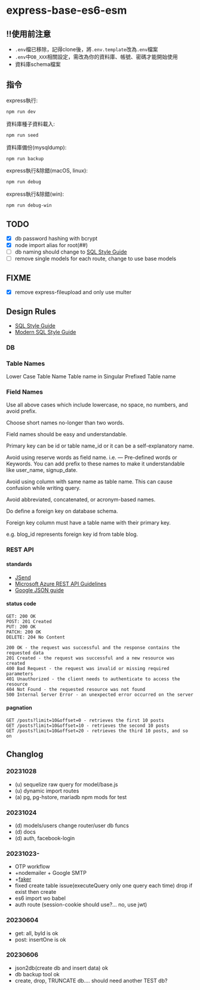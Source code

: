 # express-base-es6-esm

## !!使用前注意

- `.env`檔已移除，記得clone後，將`.env.template`改為`.env`檔案
- `.env`中`DB_XXX`相關設定，需改為你的資料庫、帳號、密碼才能開始使用
- 資料庫schema檔案

## 指令

express執行:

```sh
npm run dev
```

資料庫種子資料載入:

```sh
npm run seed
```

資料庫備份(mysqldump):

```sh
npm run backup
```

express執行&除錯(macOS, linux):

```sh
npm run debug
```

express執行&除錯(win):

```sh
npm run debug-win
```

## TODO

- [x] db password hashing with bcrypt
- [x] node import alias for root(##)
- [ ] db naming should change to [SQL Style Guide](https://www.sqlstyle.guide/zh-tw/)
- [ ] remove single models for each route, change to use base models

## FIXME

- [x] remove express-fileupload and only use multer

## Design Rules

- [SQL Style Guide](https://www.sqlstyle.guide/zh-tw/)
- [Modern SQL Style Guide](https://gist.github.com/mattmc3/38a85e6a4ca1093816c08d4815fbebfb)

### DB

### Table Names

Lower Case Table Name
Table name in Singular
Prefixed Table name

### Field Names

Use all above cases which include lowercase, no space, no numbers, and avoid prefix.

Choose short names no-longer than two words.

Field names should be easy and understandable.

Primary key can be id or table name_id or it can be a self-explanatory name.

Avoid using reserve words as field name. i.e. — Pre-defined words or Keywords. You can add prefix to these names to make it understandable like user_name, signup_date.

Avoid using column with same name as table name. This can cause confusion while writing query.

Avoid abbreviated, concatenated, or acronym-based names.

Do define a foreign key on database schema.

Foreign key column must have a table name with their primary key.

e.g. blog_id represents foreign key id from table blog.

### REST API

#### standards

- [JSend](https://github.com/omniti-labs/jsend)
- [Microsoft Azure REST API Guidelines](https://github.com/microsoft/api-guidelines/blob/vNext/azure/Guidelines.md)
- [Google JSON guide](https://google.github.io/styleguide/jsoncstyleguide.xml)

#### status code

```text
GET: 200 OK
POST: 201 Created
PUT: 200 OK
PATCH: 200 OK
DELETE: 204 No Content
```

```text
200 OK - the request was successful and the response contains the requested data
201 Created - the request was successful and a new resource was created
400 Bad Request - the request was invalid or missing required parameters
401 Unauthorized - the client needs to authenticate to access the resource
404 Not Found - the requested resource was not found
500 Internal Server Error - an unexpected error occurred on the server
```

#### pagnation

```
GET /posts?limit=10&offset=0 - retrieves the first 10 posts
GET /posts?limit=10&offset=10 - retrieves the second 10 posts
GET /posts?limit=10&offset=20 - retrieves the third 10 posts, and so on
```

## Changlog

### 20231028

- (u) sequelize raw query for model/base.js
- (u) dynamic import routes
- (a) pg, pg-hstore, mariadb npm mods for test

### 20231024

- (d) models/users change router/user db funcs
- (d) docs
- (d) auth, facebook-login

### 20231023-

- OTP workflow
- +nodemailer + Google SMTP
- +[faker](https://github.com/faker-js/faker)
- fixed create table issue(executeQuery only one query each time) drop if exist then create
- es6 import wo babel 
- auth route (session-cookie should use?... no, use jwt)

### 20230604

- get: all, byId is ok
- post: insertOne is ok

### 20230606

- json2db(create db and insert data) ok
- db backup tool ok
- create, drop, TRUNCATE db.... should need another TEST db?
